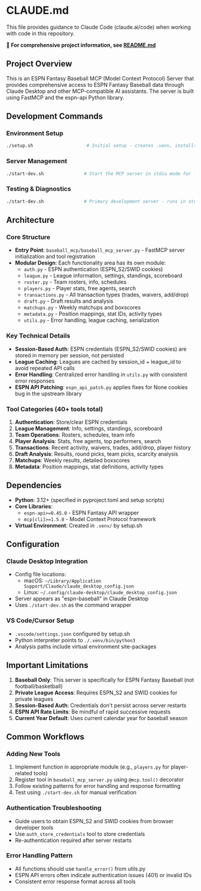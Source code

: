# CLAUDE.md

This file provides guidance to Claude Code (claude.ai/code) when working with code in this repository.

**📖 For comprehensive project information, see [README.md](README.md)**

## Project Overview

This is an ESPN Fantasy Baseball MCP (Model Context Protocol) Server that provides comprehensive access to ESPN Fantasy Baseball data through Claude Desktop and other MCP-compatible AI assistants. The server is built using FastMCP and the espn-api Python library.

## Development Commands

### Environment Setup
```bash
./setup.sh                    # Initial setup - creates .venv, installs dependencies, configures VS Code
```

### Server Management
```bash
./start-dev.sh               # Start the MCP server in stdio mode for local development
```

### Testing & Diagnostics
```bash
./start-dev.sh               # Primary development server - runs in stdio mode for easy testing
```

## Architecture

### Core Structure
- **Entry Point**: `baseball_mcp/baseball_mcp_server.py` - FastMCP server initialization and tool registration
- **Modular Design**: Each functionality area has its own module:
  - `auth.py` - ESPN authentication (ESPN_S2/SWID cookies)
  - `league.py` - League information, settings, standings, scoreboard
  - `roster.py` - Team rosters, info, schedules
  - `players.py` - Player stats, free agents, search
  - `transactions.py` - All transaction types (trades, waivers, add/drop)
  - `draft.py` - Draft results and analysis
  - `matchups.py` - Weekly matchups and boxscores
  - `metadata.py` - Position mappings, stat IDs, activity types
  - `utils.py` - Error handling, league caching, serialization

### Key Technical Details
- **Session-Based Auth**: ESPN credentials (ESPN_S2/SWID cookies) are stored in memory per session, not persisted
- **League Caching**: Leagues are cached by session_id + league_id to avoid repeated API calls
- **Error Handling**: Centralized error handling in `utils.py` with consistent error responses
- **ESPN API Patching**: `espn_api_patch.py` applies fixes for None cookies bug in the upstream library

### Tool Categories (40+ tools total)
1. **Authentication**: Store/clear ESPN credentials
2. **League Management**: Info, settings, standings, scoreboard
3. **Team Operations**: Rosters, schedules, team info
4. **Player Analysis**: Stats, free agents, top performers, search
5. **Transactions**: Recent activity, waivers, trades, add/drop, player history
6. **Draft Analysis**: Results, round picks, team picks, scarcity analysis
7. **Matchups**: Weekly results, detailed boxscores
8. **Metadata**: Position mappings, stat definitions, activity types

## Dependencies

- **Python**: 3.12+ (specified in pyproject.toml and setup scripts)
- **Core Libraries**: 
  - `espn-api>=0.45.0` - ESPN Fantasy API wrapper
  - `mcp[cli]>=1.5.0` - Model Context Protocol framework
- **Virtual Environment**: Created in `.venv/` by setup.sh

## Configuration

### Claude Desktop Integration
- Config file locations:
  - macOS: `~/Library/Application Support/Claude/claude_desktop_config.json`
  - Linux: `~/.config/claude-desktop/claude_desktop_config.json`
- Server appears as "espn-baseball" in Claude Desktop
- Uses `./start-dev.sh` as the command wrapper

### VS Code/Cursor Setup
- `.vscode/settings.json` configured by setup.sh
- Python interpreter points to `./.venv/bin/python3`
- Analysis paths include virtual environment site-packages

## Important Limitations

1. **Baseball Only**: This server is specifically for ESPN Fantasy Baseball (not football/basketball)
2. **Private League Access**: Requires ESPN_S2 and SWID cookies for private leagues
3. **Session-Based Auth**: Credentials don't persist across server restarts
4. **ESPN API Rate Limits**: Be mindful of rapid successive requests
5. **Current Year Default**: Uses current calendar year for baseball season

## Common Workflows

### Adding New Tools
1. Implement function in appropriate module (e.g., `players.py` for player-related tools)
2. Register tool in `baseball_mcp_server.py` using `@mcp.tool()` decorator
3. Follow existing patterns for error handling and response formatting
4. Test using `./start-dev.sh` for manual verification

### Authentication Troubleshooting
- Guide users to obtain ESPN_S2 and SWID cookies from browser developer tools
- Use `auth_store_credentials` tool to store credentials
- Re-authentication required after server restarts

### Error Handling Pattern
- All functions should use `handle_error()` from utils.py
- ESPN API errors often indicate authentication issues (401) or invalid IDs
- Consistent error response format across all tools